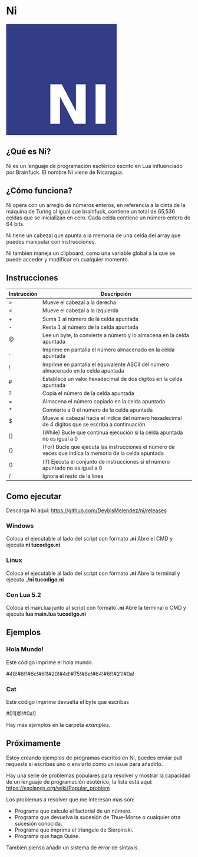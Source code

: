 # Ni

<img src="https://raw.githubusercontent.com/DeybisMelendez/ni/master/logo.jpg" width="300"/>

## ¿Qué es Ni?
Ni es un lenguaje de programación esotérico escrito en Lua influenciado por Brainfuck. El nombre Ni viene de Nicaragua.

## ¿Cómo funciona?

Ni opera con un arreglo de números enteros, en referencia a la cinta de la máquina de Turing al igual que brainfuck, contiene un total de 65,536 celdas que se inicializan en cero. Cada celda contiene un número entero de 64 bits.

Ni tiene un cabezal que apunta a la memoria de una celda del array que puedes manipular con instrucciones.

Ni también maneja un clipboard, como una variable global a la que se puede acceder y modificar en cualquier momento.

## Instrucciones

|Instrucción|Descripción |
|-----------|------------|
|>          |Mueve el cabezal a la derecha |
|<          |Mueve el cabezal a la izquierda|
|+          |Suma 1 al número de la celda apuntada|
|-          |Resta 1 al número de la celda apuntada|
|@          |Lee un byte, lo convierte a número y lo almacena en la celda apuntada|
|.          |Imprime en pantalla el número almacenado en la celda apuntada|
|!          |Imprime en pantalla el equivalente ASCII del número almacenado en la celda apuntada|
|#          |Establece un valor hexadecimal de dos dígitos en la celda apuntada|
|?          |Copia el número de la celda apuntada|
|=          |Almacena el número copiado en la celda apuntada|
|*          |Convierte a 0 el número de la celda apuntada|
|$          |Mueve el cabezal hacia el indice del número hexadecimal de 4 digitos que se escriba a continuación|
|[]         |(While) Bucle que continua ejecución si la celda apuntada no es igual a 0|
|{}         |(For) Bucle que ejecuta las instrucciones el número de veces que indica la memoria de la celda apuntada|
|()         |(if) Ejecuta el conjunto de instrucciones si el número apuntado no es igual a 0|
|/          |Ignora el resto de la línea|

## Como ejecutar

Descarga Ni aquí: https://github.com/DeybisMelendez/ni/releases

### Windows

Coloca el ejecutable al lado del script con formato **.ni**
Abre el CMD y ejecuta **ni tucodigo.ni**

### Linux

Coloca el ejecutable al lado del script con formato **.ni**
Abre la terminal y ejecuta **./ni tucodigo.ni**

### Con Lua 5.2

Coloca el main.lua junto al script con formato **.ni**
Abre la terminal o CMD y ejecuta **lua main.lua tucodigo.ni**

## Ejemplos

### Hola Mundo!

Este código imprime el hola mundo.

#48!#6f!#6c!#61!#20!#4d!#75!#6e!#64!#6f!#21!#0a!

### Cat

Este código imprime devuelta el byte que escribas

#01[@!#0a!]

Hay mas ejemplos en la carpeta *examples*.

## Próximamente

Estoy creando ejemplos de programas escritos en Ni, puedes enviar pull requests si escribes uno o enviarlo como un issue para añadirlo.

Hay una serie de problemas populares para resolver y mostrar la capacidad de un lenguaje de programación esotérico, la lista está aquí: https://esolangs.org/wiki/Popular_problem

Los problemas a resolver que me interesan mas son:

- Programa que calcule el factorial de un número.
- Programa que devuelva la sucesión de Thue-Morse o cualquier otra sucesión conocida.
- Programa que imprima el triangulo de Sierpinski.
- Programa que haga Quine.

También pienso añadir un sistema de error de sintaxis.
